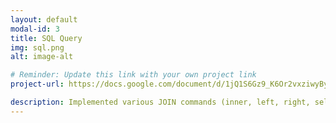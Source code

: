 ```yaml
---
layout: default
modal-id: 3
title: SQL Query
img: sql.png
alt: image-alt

# Reminder: Update this link with your own project link
project-url: https://docs.google.com/document/d/1jQ1S6Gz9_K6Or2vxziwyBynvIUSz_yECBDVWCxfPE10/edit?usp=sharing

description: Implemented various JOIN commands (inner, left, right, self, and cross) in MySQL, utilizing UNION and UNION ALL to efficiently combine and query data from multiple tables.
---
```

